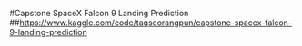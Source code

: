 #Capstone SpaceX Falcon 9 Landing Prediction
##https://www.kaggle.com/code/taqseorangpun/capstone-spacex-falcon-9-landing-prediction
